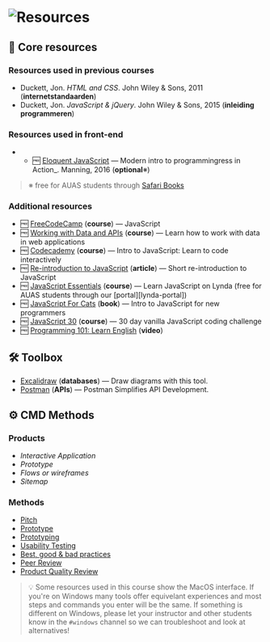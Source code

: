 # ![Resources][banner-resources]

## 📝 Core resources

### Resources used in previous courses

*   Duckett, Jon. _HTML and CSS_. John Wiley & Sons, 2011
    (**internetstandaarden**)
*   Duckett, Jon. _JavaScript & jQuery_. John Wiley & Sons, 2015
    (**inleiding programmeren**)

### Resources used in front-end

*   * 🆓 [Eloquent JavaScript](https://eloquentjavascript.net/3rd_edition/) — Modern intro to programmingress in Action_.  Manning, 2016
    (**optional**※)

> ※ free for AUAS students through [Safari Books][safari]

### Additional resources
*   🆓 [FreeCodeCamp](https://learn.freecodecamp.org/)
    (**course**) — JavaScript
*   🆓 [Working with Data and APIs](https://www.youtube.com/playlist?list=PLRqwX-V7Uu6YxDKpFzf_2D84p0cyk4T7X)
    (**course**) — Learn how to work with data in web applications
* 🆓 [Codecademy](https://www.codecademy.com/learn/introduction-to-javascript)
  (**course**) — Intro to JavaScript: Learn to code interactively
* 🆓 [Re-introduction to JavaScript](https://developer.mozilla.org/Web/JavaScript/A_re-introduction_to_JavaScript)
  (**article**) — Short re-introduction to JavaScript
* 🆓 [JavaScript Essentials](https://www.lynda.com/JavaScript-tutorials/JavaScript-Essential-Training/574716-2.html)
  (**course**) — Learn JavaScript on Lynda
  (free for AUAS students through our [portal][lynda-portal])
* 🆓 [JavaScript For Cats](http://jsforcats.com)
  (**book**) — Intro to JavaScript for new programmers
* 🆓 [JavaScript 30](https://javascript30.com)
  (**course**) — 30 day vanilla JavaScript coding challenge
* 🆓 [Programming 101: Learn English](https://youtu.be/pOwnBPaW5zE)
  (**video**)    
    

## 🛠 Toolbox
*   [Excalidraw](https://excalidraw.com)
    (**databases**) — Draw diagrams with this tool.
*   [Postman](https://www.getpostman.com/)
    (**APIs**) — Postman Simplifies API Development.

## ⚙️ CMD Methods

### Products
* _Interactive Application_
* _Prototype_
* _Flows or wireframes_
* _Sitemap_

### Methods
* [Pitch](http://www.cmdmethods.nl/cards/showroom/pitch)
* [Prototype](http://www.cmdmethods.nl/cards/stepping-stones/prototype)
* [Prototyping](http://www.cmdmethods.nl/cards/workshop/prototyping)
* [Usability Testing](http://www.cmdmethods.nl/cards/lab/usability-testing)
* [Best, good & bad practices](www.cmdmethods.nl/cards/library/best-good-and-bad-practices)
* [Peer Review](www.cmdmethods.nl/cards/showroom/peer-review)
* [Product Quality Review](http://www.cmdmethods.nl/cards/showroom/quality-review)

> 💡 Some resources used in this course show the MacOS interface. If you're on Windows many tools offer equivelant experiences and most steps and commands you enter will be the same. If something is different on Windows, please let your instructor and other students know in the `#windows` channel so we can troubleshoot and look at alternatives!

[safari]: http://rps.hva.nl:2048/login?url=http://proquest.safaribooksonline.com/?uicode=hva
[html-css]: https://learn.shayhowe.com/html-css/
[banner-resources]: https://cmda-bt.github.io/fe-course-21-22/assets/banner-resources.svg
